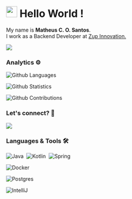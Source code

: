 
<h1><img src="https://emojis.slackmojis.com/emojis/images/1563480763/5999/meow_party.gif?1563480763" width="30"/> Hello World ! </h1>

My name is **Matheus C. O. Santos**. </br>
I work as a Backend Developer at <a href="https://www.zup.com.br/">Zup Innovation.</a>

![](http://estruyf-github.azurewebsites.net/api/VisitorHit?user=matheuscosantos&repo=matheuscosantos&countColorcountColor)

### Analytics ⚙️

![Github Languages](https://github-readme-stats.vercel.app/api/top-langs/?username=matheuscosantos&layout=compact&count_private=true)

![Github Statistics](https://github-readme-stats.vercel.app/api/?username=matheuscosantos&count_private=true&show_icons=true)

![Github Contributions](https://github-readme-streak-stats.herokuapp.com/?user=matheuscosantos&hide_border=true)

### Let's connect? 🤝

<p align="left">

<a href="https://www.linkedin.com/in/matheuscosantos"><img src="https://img.shields.io/badge/-LinkedIn-0077B5?style=flat&logo=Linkedin&logoColor=white"/></a>

</p>

### Languages & Tools 🛠

![Java](https://img.shields.io/badge/-Java-05122A?style=flat&logo=Java&logoColor=white)&nbsp;
![Kotlin](https://img.shields.io/badge/-Kotlin-05122A?style=flat&logo=Kotlin&logoColor=white)&nbsp;
![Spring](https://img.shields.io/badge/-Spring-05122A?style=flat&logo=spring&logoColor=white)&nbsp;

![Docker](https://img.shields.io/badge/-Docker-05122A?style=flat&logo=docker)&nbsp;

![Postgres](https://img.shields.io/badge/-Postgres-05122A?style=flat&logo=postgresql)&nbsp;

![IntelliJ](https://img.shields.io/badge/-IntelliJ-05122A?style=flat&logo=jetbrains)&nbsp;
